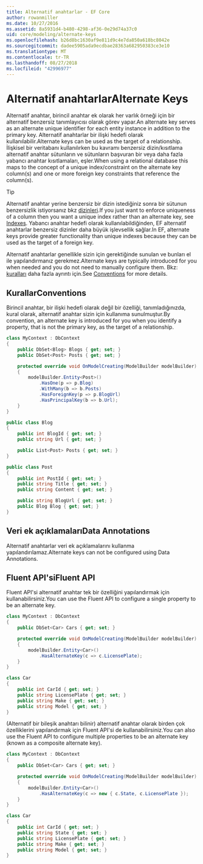 ```yaml
---
title: Alternatif anahtarlar - EF Core
author: rowanmiller
ms.date: 10/27/2016
ms.assetid: 8a5931d4-b480-4298-af36-0e29d74a37c0
uid: core/modeling/alternate-keys
ms.openlocfilehash: b26d8bc1630af9e811d9c4e7da850a618bc8042e
ms.sourcegitcommit: dadee5905ada9ecdbae28363a682950383ce3e10
ms.translationtype: MT
ms.contentlocale: tr-TR
ms.lasthandoff: 08/27/2018
ms.locfileid: "42996977"
---
```

# <a name="alternate-keys"></a><span data-ttu-id="df9f6-102">Alternatif anahtarlar</span><span class="sxs-lookup"><span data-stu-id="df9f6-102">Alternate Keys</span></span>

<span data-ttu-id="df9f6-103">Alternatif anahtar, birincil anahtar ek olarak her varlık örneği için bir alternatif benzersiz tanımlayıcısı olarak görev yapar.</span><span class="sxs-lookup"><span data-stu-id="df9f6-103">An alternate key serves as an alternate unique identifier for each entity instance in addition to the primary key.</span></span> <span data-ttu-id="df9f6-104">Alternatif anahtarlar bir ilişki hedefi olarak kullanılabilir.</span><span class="sxs-lookup"><span data-stu-id="df9f6-104">Alternate keys can be used as the target of a relationship.</span></span> <span data-ttu-id="df9f6-105">İlişkisel bir veritabanı kullanılırken bu kavramı benzersiz dizin/kısıtlama alternatif anahtar sütunların ve sütunların başvuran bir veya daha fazla yabancı anahtar kısıtlamaları, eşler.</span><span class="sxs-lookup"><span data-stu-id="df9f6-105">When using a relational database this maps to the concept of a unique index/constraint on the alternate key column(s) and one or more foreign key constraints that reference the column(s).</span></span>

> [!TIP]  
> <span data-ttu-id="df9f6-106">Alternatif anahtar yerine benzersiz bir dizin istediğiniz sonra bir sütunun benzersizlik istiyorsanız bkz [dizinleri](indexes.md).</span><span class="sxs-lookup"><span data-stu-id="df9f6-106">If you just want to enforce uniqueness of a column then you want a unique index rather than an alternate key, see [Indexes](indexes.md).</span></span> <span data-ttu-id="df9f6-107">Yabancı anahtar hedefi olarak kullanılabildiğinden, EF alternatif anahtarlar benzersiz dizinler daha büyük işlevsellik sağlar.</span><span class="sxs-lookup"><span data-stu-id="df9f6-107">In EF, alternate keys provide greater functionality than unique indexes because they can be used as the target of a foreign key.</span></span>

<span data-ttu-id="df9f6-108">Alternatif anahtarlar genellikle sizin için gerektiğinde sunulan ve bunları el ile yapılandırmanız gerekmez.</span><span class="sxs-lookup"><span data-stu-id="df9f6-108">Alternate keys are typically introduced for you when needed and you do not need to manually configure them.</span></span> <span data-ttu-id="df9f6-109">Bkz: [kuralları](#conventions) daha fazla ayrıntı için.</span><span class="sxs-lookup"><span data-stu-id="df9f6-109">See [Conventions](#conventions) for more details.</span></span>

## <a name="conventions"></a><span data-ttu-id="df9f6-110">Kurallar</span><span class="sxs-lookup"><span data-stu-id="df9f6-110">Conventions</span></span>

<span data-ttu-id="df9f6-111">Birincil anahtar, bir ilişki hedefi olarak değil bir özelliği, tanımladığınızda, kural olarak, alternatif anahtar sizin için kullanıma sunulmuştur.</span><span class="sxs-lookup"><span data-stu-id="df9f6-111">By convention, an alternate key is introduced for you when you identify a property, that is not the primary key, as the target of a relationship.</span></span>

<!-- [!code-csharp[Main](samples/core/Modeling/Conventions/Samples/AlternateKey.cs?highlight=12)] -->
``` csharp
class MyContext : DbContext
{
    public DbSet<Blog> Blogs { get; set; }
    public DbSet<Post> Posts { get; set; }

    protected override void OnModelCreating(ModelBuilder modelBuilder)
    {
        modelBuilder.Entity<Post>()
            .HasOne(p => p.Blog)
            .WithMany(b => b.Posts)
            .HasForeignKey(p => p.BlogUrl)
            .HasPrincipalKey(b => b.Url);
    }
}

public class Blog
{
    public int BlogId { get; set; }
    public string Url { get; set; }

    public List<Post> Posts { get; set; }
}

public class Post
{
    public int PostId { get; set; }
    public string Title { get; set; }
    public string Content { get; set; }

    public string BlogUrl { get; set; }
    public Blog Blog { get; set; }
}
```

## <a name="data-annotations"></a><span data-ttu-id="df9f6-112">Veri ek açıklamaları</span><span class="sxs-lookup"><span data-stu-id="df9f6-112">Data Annotations</span></span>

<span data-ttu-id="df9f6-113">Alternatif anahtarlar veri ek açıklamalarını kullanma yapılandırılamaz.</span><span class="sxs-lookup"><span data-stu-id="df9f6-113">Alternate keys can not be configured using Data Annotations.</span></span>

## <a name="fluent-api"></a><span data-ttu-id="df9f6-114">Fluent API'si</span><span class="sxs-lookup"><span data-stu-id="df9f6-114">Fluent API</span></span>

<span data-ttu-id="df9f6-115">Fluent API'si alternatif anahtar tek bir özelliğini yapılandırmak için kullanabilirsiniz.</span><span class="sxs-lookup"><span data-stu-id="df9f6-115">You can use the Fluent API to configure a single property to be an alternate key.</span></span>

<!-- [!code-csharp[Main](samples/core/Modeling/FluentAPI/Samples/AlternateKeySingle.cs?highlight=7,8)] -->
``` csharp
class MyContext : DbContext
{
    public DbSet<Car> Cars { get; set; }

    protected override void OnModelCreating(ModelBuilder modelBuilder)
    {
        modelBuilder.Entity<Car>()
            .HasAlternateKey(c => c.LicensePlate);
    }
}

class Car
{
    public int CarId { get; set; }
    public string LicensePlate { get; set; }
    public string Make { get; set; }
    public string Model { get; set; }
}
```

<span data-ttu-id="df9f6-116">(Alternatif bir bileşik anahtarı bilinir) alternatif anahtar olarak birden çok özelliklerini yapılandırmak için Fluent API'si de kullanabilirsiniz.</span><span class="sxs-lookup"><span data-stu-id="df9f6-116">You can also use the Fluent API to configure multiple properties to be an alternate key (known as a composite alternate key).</span></span>

<!-- [!code-csharp[Main](samples/core/Modeling/FluentAPI/Samples/AlternateKeyComposite.cs?highlight=7,8)] -->
``` csharp
class MyContext : DbContext
{
    public DbSet<Car> Cars { get; set; }

    protected override void OnModelCreating(ModelBuilder modelBuilder)
    {
        modelBuilder.Entity<Car>()
            .HasAlternateKey(c => new { c.State, c.LicensePlate });
    }
}

class Car
{
    public int CarId { get; set; }
    public string State { get; set; }
    public string LicensePlate { get; set; }
    public string Make { get; set; }
    public string Model { get; set; }
}
```
